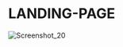 # LANDING-PAGE

![Screenshot_20](https://github.com/user-attachments/assets/d0d9b175-3fa2-4ea9-9ffb-65c66c273740)
